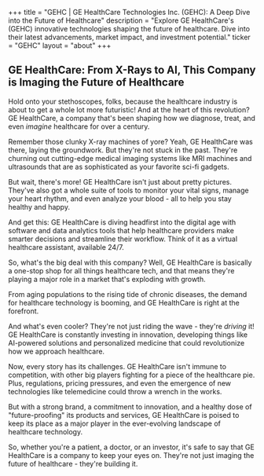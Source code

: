 +++
title = "GEHC |  GE HealthCare Technologies Inc. (GEHC): A Deep Dive into the Future of Healthcare"
description = "Explore GE HealthCare's (GEHC) innovative technologies shaping the future of healthcare. Dive into their latest advancements, market impact, and investment potential."
ticker = "GEHC"
layout = "about"
+++

        


## GE HealthCare: From X-Rays to AI, This Company is Imaging the Future of Healthcare

Hold onto your stethoscopes, folks, because the healthcare industry is about to get a whole lot more futuristic! And at the heart of this revolution? GE HealthCare, a company that's been shaping how we diagnose, treat, and even *imagine* healthcare for over a century.

Remember those clunky X-ray machines of yore? Yeah, GE HealthCare was there, laying the groundwork. But they're not stuck in the past. They're churning out cutting-edge medical imaging systems like MRI machines and ultrasounds that are as sophisticated as your favorite sci-fi gadgets. 

But wait, there's more! GE HealthCare isn't just about pretty pictures. They've also got a whole suite of tools to monitor your vital signs, manage your heart rhythm, and even analyze your blood - all to help you stay healthy and happy.

And get this: GE HealthCare is diving headfirst into the digital age with software and data analytics tools that help healthcare providers make smarter decisions and streamline their workflow. Think of it as a virtual healthcare assistant, available 24/7.

So, what's the big deal with this company? Well, GE HealthCare is basically a one-stop shop for all things healthcare tech, and that means they're playing a major role in a market that's exploding with growth. 

From aging populations to the rising tide of chronic diseases, the demand for healthcare technology is booming, and GE HealthCare is right at the forefront. 

And what's even cooler? They're not just riding the wave - they're *driving* it! GE HealthCare is constantly investing in innovation, developing things like AI-powered solutions and personalized medicine that could revolutionize how we approach healthcare.

Now, every story has its challenges. GE HealthCare isn't immune to competition, with other big players fighting for a piece of the healthcare pie. Plus, regulations, pricing pressures, and even the emergence of new technologies like telemedicine could throw a wrench in the works.

But with a strong brand, a commitment to innovation, and a healthy dose of "future-proofing" its products and services, GE HealthCare is poised to keep its place as a major player in the ever-evolving landscape of healthcare technology.

So, whether you're a patient, a doctor, or an investor, it's safe to say that GE HealthCare is a company to keep your eyes on. They're not just imaging the future of healthcare - they're building it. 

        